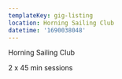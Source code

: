 ```yaml
---
templateKey: gig-listing
location: Horning Sailing Club
datetime: '1690038048'
---
```

H﻿orning Sailing Club 

2﻿ x 45 min sessions